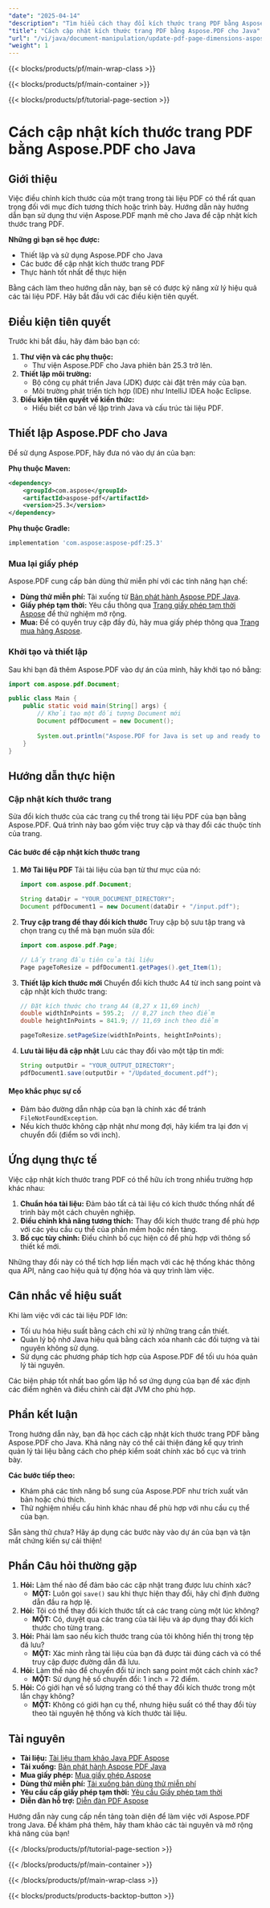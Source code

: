 ```yaml
---
"date": "2025-04-14"
"description": "Tìm hiểu cách thay đổi kích thước trang PDF bằng Aspose.PDF cho Java, từ thiết lập đến triển khai. Đảm bảo tài liệu của bạn đáp ứng các yêu cầu bố cục cụ thể."
"title": "Cách cập nhật kích thước trang PDF bằng Aspose.PDF cho Java"
"url": "/vi/java/document-manipulation/update-pdf-page-dimensions-aspose-java/"
"weight": 1
---
```


{{< blocks/products/pf/main-wrap-class >}}

{{< blocks/products/pf/main-container >}}

{{< blocks/products/pf/tutorial-page-section >}}
# Cách cập nhật kích thước trang PDF bằng Aspose.PDF cho Java

## Giới thiệu

Việc điều chỉnh kích thước của một trang trong tài liệu PDF có thể rất quan trọng đối với mục đích tương thích hoặc trình bày. Hướng dẫn này hướng dẫn bạn sử dụng thư viện Aspose.PDF mạnh mẽ cho Java để cập nhật kích thước trang PDF.

**Những gì bạn sẽ học được:**
- Thiết lập và sử dụng Aspose.PDF cho Java
- Các bước để cập nhật kích thước trang PDF
- Thực hành tốt nhất để thực hiện

Bằng cách làm theo hướng dẫn này, bạn sẽ có được kỹ năng xử lý hiệu quả các tài liệu PDF. Hãy bắt đầu với các điều kiện tiên quyết.

## Điều kiện tiên quyết

Trước khi bắt đầu, hãy đảm bảo bạn có:
1. **Thư viện và các phụ thuộc:**
   - Thư viện Aspose.PDF cho Java phiên bản 25.3 trở lên.
2. **Thiết lập môi trường:**
   - Bộ công cụ phát triển Java (JDK) được cài đặt trên máy của bạn.
   - Môi trường phát triển tích hợp (IDE) như IntelliJ IDEA hoặc Eclipse.
3. **Điều kiện tiên quyết về kiến thức:**
   - Hiểu biết cơ bản về lập trình Java và cấu trúc tài liệu PDF.

## Thiết lập Aspose.PDF cho Java

Để sử dụng Aspose.PDF, hãy đưa nó vào dự án của bạn:

**Phụ thuộc Maven:**

```xml
<dependency>
    <groupId>com.aspose</groupId>
    <artifactId>aspose-pdf</artifactId>
    <version>25.3</version>
</dependency>
```

**Phụ thuộc Gradle:**

```gradle
implementation 'com.aspose:aspose-pdf:25.3'
```

### Mua lại giấy phép

Aspose.PDF cung cấp bản dùng thử miễn phí với các tính năng hạn chế:
- **Dùng thử miễn phí:** Tải xuống từ [Bản phát hành Aspose PDF Java](https://releases.aspose.com/pdf/java/).
- **Giấy phép tạm thời:** Yêu cầu thông qua [Trang giấy phép tạm thời Aspose](https://purchase.aspose.com/temporary-license/) để thử nghiệm mở rộng.
- **Mua:** Để có quyền truy cập đầy đủ, hãy mua giấy phép thông qua [Trang mua hàng Aspose](https://purchase.aspose.com/buy).

### Khởi tạo và thiết lập

Sau khi bạn đã thêm Aspose.PDF vào dự án của mình, hãy khởi tạo nó bằng:

```java
import com.aspose.pdf.Document;

public class Main {
    public static void main(String[] args) {
        // Khởi tạo một đối tượng Document mới
        Document pdfDocument = new Document();
        
        System.out.println("Aspose.PDF for Java is set up and ready to use!");
    }
}
```

## Hướng dẫn thực hiện

### Cập nhật kích thước trang

Sửa đổi kích thước của các trang cụ thể trong tài liệu PDF của bạn bằng Aspose.PDF. Quá trình này bao gồm việc truy cập và thay đổi các thuộc tính của trang.

#### Các bước để cập nhật kích thước trang

1. **Mở Tài liệu PDF**
   Tải tài liệu của bạn từ thư mục của nó:
   
   ```java
   import com.aspose.pdf.Document;
   
   String dataDir = "YOUR_DOCUMENT_DIRECTORY";
   Document pdfDocument1 = new Document(dataDir + "/input.pdf");
   ```

2. **Truy cập trang để thay đổi kích thước**
   Truy cập bộ sưu tập trang và chọn trang cụ thể mà bạn muốn sửa đổi:
   
   ```java
   import com.aspose.pdf.Page;
   
   // Lấy trang đầu tiên của tài liệu
   Page pageToResize = pdfDocument1.getPages().get_Item(1);
   ```

3. **Thiết lập kích thước mới**
   Chuyển đổi kích thước A4 từ inch sang point và cập nhật kích thước trang:
   
   ```java
   // Đặt kích thước cho trang A4 (8,27 x 11,69 inch)
   double widthInPoints = 595.2;  // 8,27 inch theo điểm
   double heightInPoints = 841.9; // 11,69 inch theo điểm
   
   pageToResize.setPageSize(widthInPoints, heightInPoints);
   ```

4. **Lưu tài liệu đã cập nhật**
   Lưu các thay đổi vào một tập tin mới:
   
   ```java
   String outputDir = "YOUR_OUTPUT_DIRECTORY";
   pdfDocument1.save(outputDir + "/Updated_document.pdf");
   ```

#### Mẹo khắc phục sự cố
- Đảm bảo đường dẫn nhập của bạn là chính xác để tránh `FileNotFoundException`.
- Nếu kích thước không cập nhật như mong đợi, hãy kiểm tra lại đơn vị chuyển đổi (điểm so với inch).

## Ứng dụng thực tế

Việc cập nhật kích thước trang PDF có thể hữu ích trong nhiều trường hợp khác nhau:
1. **Chuẩn hóa tài liệu:** Đảm bảo tất cả tài liệu có kích thước thống nhất để trình bày một cách chuyên nghiệp.
2. **Điều chỉnh khả năng tương thích:** Thay đổi kích thước trang để phù hợp với các yêu cầu cụ thể của phần mềm hoặc nền tảng.
3. **Bố cục tùy chỉnh:** Điều chỉnh bố cục hiện có để phù hợp với thông số thiết kế mới.

Những thay đổi này có thể tích hợp liền mạch với các hệ thống khác thông qua API, nâng cao hiệu quả tự động hóa và quy trình làm việc.

## Cân nhắc về hiệu suất

Khi làm việc với các tài liệu PDF lớn:
- Tối ưu hóa hiệu suất bằng cách chỉ xử lý những trang cần thiết.
- Quản lý bộ nhớ Java hiệu quả bằng cách xóa nhanh các đối tượng và tài nguyên không sử dụng.
- Sử dụng các phương pháp tích hợp của Aspose.PDF để tối ưu hóa quản lý tài nguyên.

Các biện pháp tốt nhất bao gồm lập hồ sơ ứng dụng của bạn để xác định các điểm nghẽn và điều chỉnh cài đặt JVM cho phù hợp.

## Phần kết luận

Trong hướng dẫn này, bạn đã học cách cập nhật kích thước trang PDF bằng Aspose.PDF cho Java. Khả năng này có thể cải thiện đáng kể quy trình quản lý tài liệu bằng cách cho phép kiểm soát chính xác bố cục và trình bày.

**Các bước tiếp theo:**
- Khám phá các tính năng bổ sung của Aspose.PDF như trích xuất văn bản hoặc chú thích.
- Thử nghiệm nhiều cấu hình khác nhau để phù hợp với nhu cầu cụ thể của bạn.

Sẵn sàng thử chưa? Hãy áp dụng các bước này vào dự án của bạn và tận mắt chứng kiến sự cải thiện!

## Phần Câu hỏi thường gặp

1. **Hỏi:** Làm thế nào để đảm bảo các cập nhật trang được lưu chính xác?
   - **MỘT:** Luôn gọi `save()` sau khi thực hiện thay đổi, hãy chỉ định đường dẫn đầu ra hợp lệ.
2. **Hỏi:** Tôi có thể thay đổi kích thước tất cả các trang cùng một lúc không?
   - **MỘT:** Có, duyệt qua các trang của tài liệu và áp dụng thay đổi kích thước cho từng trang.
3. **Hỏi:** Phải làm sao nếu kích thước trang của tôi không hiển thị trong tệp đã lưu?
   - **MỘT:** Xác minh rằng tài liệu của bạn đã được tải đúng cách và có thể truy cập được đường dẫn đã lưu.
4. **Hỏi:** Làm thế nào để chuyển đổi từ inch sang point một cách chính xác?
   - **MỘT:** Sử dụng hệ số chuyển đổi: 1 inch = 72 điểm.
5. **Hỏi:** Có giới hạn về số lượng trang có thể thay đổi kích thước trong một lần chạy không?
   - **MỘT:** Không có giới hạn cụ thể, nhưng hiệu suất có thể thay đổi tùy theo tài nguyên hệ thống và kích thước tài liệu.

## Tài nguyên
- **Tài liệu:** [Tài liệu tham khảo Java PDF Aspose](https://reference.aspose.com/pdf/java/)
- **Tải xuống:** [Bản phát hành Aspose PDF Java](https://releases.aspose.com/pdf/java/)
- **Mua giấy phép:** [Mua giấy phép Aspose](https://purchase.aspose.com/buy)
- **Dùng thử miễn phí:** [Tải xuống bản dùng thử miễn phí](https://releases.aspose.com/pdf/java/)
- **Yêu cầu cấp giấy phép tạm thời:** [Yêu cầu Giấy phép tạm thời](https://purchase.aspose.com/temporary-license/)
- **Diễn đàn hỗ trợ:** [Diễn đàn PDF Aspose](https://forum.aspose.com/c/pdf/10)

Hướng dẫn này cung cấp nền tảng toàn diện để làm việc với Aspose.PDF trong Java. Để khám phá thêm, hãy tham khảo các tài nguyên và mở rộng khả năng của bạn!

{{< /blocks/products/pf/tutorial-page-section >}}

{{< /blocks/products/pf/main-container >}}

{{< /blocks/products/pf/main-wrap-class >}}

{{< blocks/products/products-backtop-button >}}